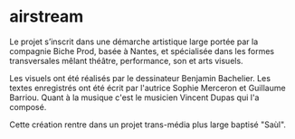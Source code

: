 # airstream

Le projet s’inscrit dans une démarche artistique large portée par la compagnie Biche Prod, basée à Nantes, et spécialisée dans les formes transversales mêlant théâtre, performance, son et arts visuels. 

Les visuels ont été réalisés par le dessinateur Benjamin Bachelier.
Les textes enregistrés ont été écrit par l'autrice Sophie Merceron et Guillaume Barriou. 
Quant à la musique c'est le musicien Vincent Dupas qui l'a composé. 

Cette création rentre dans un projet trans-média plus large baptisé "Saùl". 